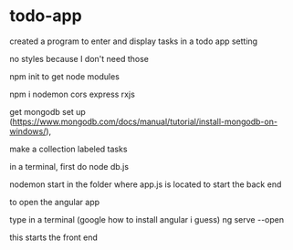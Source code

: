 # todo-app
created a program to enter and display tasks in a todo app setting

no styles because I don't need those

npm init to get node modules

npm i nodemon cors express rxjs 

get mongodb set up (https://www.mongodb.com/docs/manual/tutorial/install-mongodb-on-windows/),

make a collection labeled tasks

in a terminal, first do
node db.js

nodemon start in the folder where app.js is located to start the back end

to open the angular app

type in a terminal (google how to install angular i guess)
ng serve --open 

this starts the front end


